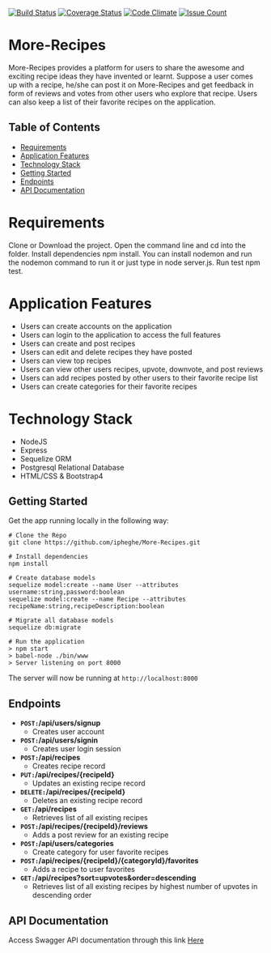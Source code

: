 [![Build Status](https://travis-ci.org/ipheghe/More-Recipes.svg?branch=development)](https://travis-ci.org/ipheghe/More-Recipes)  [![Coverage Status](https://coveralls.io/repos/github/ipheghe/More-Recipes/badge.svg?branch=development)](https://coveralls.io/github/ipheghe/More-Recipes?branch=development)  [![Code Climate](https://codeclimate.com/github/ipheghe/More-Recipes/badges/gpa.svg)](https://codeclimate.com/github/ipheghe/More-Recipes)  [![Issue Count](https://codeclimate.com/github/ipheghe/More-Recipes/badges/issue_count.svg)](https://codeclimate.com/github/ipheghe/More-Recipes)
# More-Recipes
More-Recipes provides a platform for users to share the awesome and exciting  recipe ideas they have invented or learnt.  Suppose a user comes up with a recipe,  he/she can post it on More-Recipes and  get feedback in form of reviews and votes from other users who explore that recipe. Users can also keep a list of their favorite recipes on the application.

## Table of Contents
- [Requirements](#requirements)
- [Application Features](#application-features)
- [Technology Stack](#technology-stack)
- [Getting Started](#getting-started)
- [Endpoints](#endpoints)
- [API Documentation](#api-documentation)

# Requirements
Clone or Download the project. Open the command line and cd into the folder. Install dependencies npm install. You can install nodemon and run the nodemon command to run it or just type in node server.js. Run test npm test.

# Application Features
* Users can create accounts on the application
* Users can login to the application to access the full features
* Users can create and post recipes
* Users can edit and delete recipes they have posted
* Users can view top recipes 
* Users can view other users recipes, upvote, downvote, and post reviews
* Users can add recipes posted by other users to their favorite recipe list
* Users can create categories for their favorite recipes

# Technology Stack
* NodeJS
* Express
* Sequelize ORM
* Postgresql Relational Database
* HTML/CSS & Bootstrap4

## Getting Started
Get the app running locally in the following way:
```
# Clone the Repo
git clone https://github.com/ipheghe/More-Recipes.git

# Install dependencies
npm install

# Create database models
sequelize model:create --name User --attributes username:string,password:boolean
sequelize model:create --name Recipe --attributes recipeName:string,recipeDescription:boolean

# Migrate all database models
sequelize db:migrate

# Run the application
> npm start
> babel-node ./bin/www
> Server listening on port 8000
```
The server will now be running at `http://localhost:8000`

## Endpoints
- **<code>POST:</code>/api/users/signup**
  - Creates user account
- **<code>POST:</code>/api/users/signin**
  - Creates user login session
- **<code>POST:</code>/api/recipes**
  - Creates recipe record
- **<code>PUT:</code>/api/recipes/{recipeId}**
  - Updates an existing recipe record
- **<code>DELETE:</code>/api/recipes/{recipeId}**
  - Deletes an existing recipe record
- **<code>GET:</code>/api/recipes**
  - Retrieves list of all existing recipes
- **<code>POST:</code>/api/recipes/{recipeId}/reviews**
  - Adds a post review for an existing recipe
- **<code>POST:</code>/api/users/categories**
  - Create category for user favorite recipes
- **<code>POST:</code>/api/recipes/{recipeId}/{categoryId}/favorites**
  - Adds a recipe to user favorites
- **<code>GET:</code>/api/recipes?sort=upvotes&order=descending**
  - Retrieves list of all existing recipes by highest number of upvotes in descending order
  
## API Documentation
Access Swagger API documentation through this link [Here](https://more-recipes-ovie.herokuapp.com/api-docs)

  

